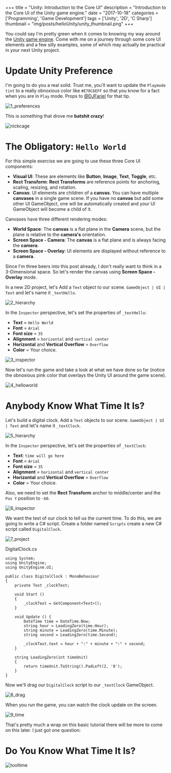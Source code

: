 +++
title = "Unity: Introduction to the Core UI"
description = "Introduction to the Core UI of the Unity game engine."
date = "2017-10-18"
categories = ['Programming', 'Game Development']
tags = ['Unity', '2D', 'C Sharp']
thumbnail = "img/posts/helloUnity/unity_thumbnail.png"
+++

You could say I'm pretty green when it comes to knowing my way around the [Unity game engine](https://unity3d.com/). Come with me on a journey through some core UI elements and a few silly examples, some of which may actually be practical in your next Unity project.

# Update Unity Preference

I'm going to do you a real solid. Trust me, you'll want to update the `Playmode tint` to a really obnoxious color like `#E70C6EFF` so that you know for a fact when you are in `Play` mode. Props to [@DJFariel](https://twitter.com/DJFariel) for that tip.   

![1_preferences](/img/posts/helloUnity/1_preferences.png  "Preferences")

This is something that drove me __batshit crazy__!

![nickcage](/img/posts/helloUnity/nickcage.gif "Nick Cage")

# The Obligatory: `Hello World`

For this simple exercise we are going to use these three Core UI components:

* __Visual UI__: These are elements like __Button__, __Image__, __Text__, __Toggle__, etc.
* __Rect Transform__: __Rect Transforms__ are reference points for anchoring, scaling, resizing, and rotation.
* __Canvas__: UI elements are children of a __canvas__. You can have multiple __canvases__ in a single game scene. If you have no __canvas__ but add some other UI GameObject, one will be automatically created and your UI GameObject will become a child of it.

Canvases have three different rendering modes:

* __World Space__: The __canvas__ is a flat plane in the __Camera__ scene, but the plane is relative to the __camera's__ orientation.
* __Screen Space - Camera__: The __canvas__ is a flat plane and is always facing the __camera__. 
* __Screen Space - Overlay__: UI elements are displayed without reference to a __camera__.  

Since I'm three beers into this post already, I don't really want to think in a 3-Dimensional space. So let's render the canvas using __Screen Space - Overlay__ mode.

In a new 2D project, let's Add a `Text` object to our scene. `GameObject | UI | Text` and let's name it `_textHello`.

![2_hierarchy](/img/posts/helloUnity/2_hierarchry.png  "Hierarchy")

In the `Inspector` perspective, let's set the properties of `_textHello`:

* __Text__ = `Hello World`
* __Font__ = `Arial`
* __Font size__ = `35`
* __Alignment__ = `horizontal` and `vertical center`
* __Horizontal__ and __Vertical Overflow__ = `Overflow`
* __Color__ = Your choice.

![3_inspector](/img/posts/helloUnity/3_inspector.png  "Inspector")

Now let's run the game and take a look at what we have done so far (notice the obnoxious pink color that overlays the Unity UI around the game scene).

![4_helloworld](/img/posts/helloUnity/4_helloworld.png  "Hello World")

# Anybody Know What Time It Is?

Let's build a digital clock. Add a `Text` objects to our scene. `GameObject | UI | Text` and let's name it `_textClock`.

![5_hierarchy](/img/posts/helloUnity/5_hierarchry.png  "Hierarchy")

In the `Inspector` perspective, let's set the properties of `_textClock`:

* __Text__: `time will go here`
* __Font__ = `Arial`
* __Font size__ = `35`
* __Alignment__ = `horizontal` and `vertical center`
* __Horizontal__ and __Vertical Overflow__ = `Overflow`
* __Color__ = Your choice.

Also, we need to set the __Rect Transform__ anchor to middle/center and the `Pos Y` position to `-60`.

![6_inspector](/img/posts/helloUnity/6_inspector.png  "Inspector")

We want the text of our clock to tell us the current time. To do this, we are going to write a C# script. Create a folder named `Scripts` create a new C# script called `DigitalClock`.

![7_project](/img/posts/helloUnity/7_project.png  "Project")

DigitalClock.cs
    
    using System;
    using UnityEngine;
    using UnityEngine.UI;

    public class DigitalClock : MonoBehaviour
    {
	    private Text _clockText;
	
	    void Start ()
    	{
		    _clockText = GetComponent<Text>();
	    }
	
	    void Update () {
		    DateTime time = DateTime.Now;
		    string hour = LeadingZero(time.Hour);
		    string minute = LeadingZero(time.Minute);
	    	string second = LeadingZero(time.Second);
    
	    	_clockText.text = hour + ":" + minute + ":" + second;
    	}

	    string LeadingZero(int timeUnit)
	    {
		    return timeUnit.ToString().PadLeft(2, '0');
	    }
    }

Now we'll drag our `DigitalClock` script to our `_textClock` GameObject. 

![8_drag](/img/posts/helloUnity/8_drag.gif "Dragging")

When you run the game, you can watch the clock update on the screen.

![9_time](/img/posts/helloUnity/9_time.gif "Gameplay")

That's pretty much a wrap on this basic tutorial there will be more to come on this later. I just got one question: 

# Do You Know What Time It Is?

![tooltime](/img/posts/helloUnity/tooltime.gif "Tool Time")